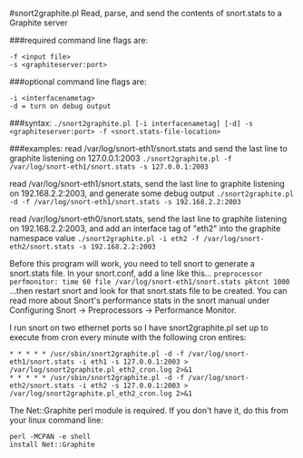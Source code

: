 #snort2graphite.pl
Read, parse, and send the contents of snort.stats to a Graphite server

###required command line flags are:
```
-f <input file>
-s <graphiteserver:port>
```

###optional command line flags are:
```
-i <interfacenametag>
-d = turn on debug output
```

###syntax:
`./snort2graphite.pl [-i interfacenametag] [-d] -s <graphiteserver:port> -f <snort.stats-file-location>`

###examples:
read /var/log/snort-eth1/snort.stats and send the last line to graphite listening on 127.0.0.1:2003
`./snort2graphite.pl -f /var/log/snort-eth1/snort.stats -s 127.0.0.1:2003`

read /var/log/snort-eth1/snort.stats, send the last line to graphite listening on 192.168.2.2:2003,
and generate some debug output
`./snort2graphite.pl -d -f /var/log/snort-eth1/snort.stats -s 192.168.2.2:2003`

read /var/log/snort-eth0/snort.stats, send the last line to graphite listening on 192.168.2.2:2003,
and add an interface tag of "eth2" into the graphite namespace value
`./snort2graphite.pl -i eth2 -f /var/log/snort-eth2/snort.stats -s 192.168.2.2:2003`


Before this program will work, you need to tell snort to generate a snort.stats file. In your
snort.conf, add a line like this...
`preprocessor perfmonitor: time 60 file /var/log/snort-eth1/snort.stats pktcnt 1000`
...then restart snort and look for that snort.stats file to be created. You can read more
about Snort's performance stats in the snort manual under Configuring Snort ->
Preprocessors -> Performance Monitor.

I run snort on two ethernet ports so I have snort2graphite.pl set up to execute from cron every
minute with the following cron entires:
```
* * * * * /usr/sbin/snort2graphite.pl -d -f /var/log/snort-eth1/snort.stats -i eth1 -s 127.0.0.1:2003 > /var/log/snort2graphite.pl_eth2_cron.log 2>&1
* * * * * /usr/sbin/snort2graphite.pl -d -f /var/log/snort-eth2/snort.stats -i eth2 -s 127.0.0.1:2003 > /var/log/snort2graphite.pl_eth2_cron.log 2>&1
```


The Net::Graphite perl module is required. If you don't have it, do this from your linux command line:
```
perl -MCPAN -e shell
install Net::Graphite
```


